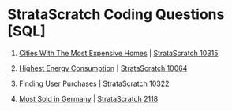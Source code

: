 # StrataScratch Coding Questions [SQL]

1. [Cities With The Most Expensive Homes](10315-cities-with-the-most-expensive-homes.sql) | [StrataScratch 10315](https://platform.stratascratch.com/coding/10315-cities-with-the-most-expensive-homes?code_type=3)

2. [Highest Energy Consumption](10064-highest-energy-consumption.sql) | [StrataScratch 10064](https://platform.stratascratch.com/coding/10064-highest-energy-consumption?code_type=3)

3. [Finding User Purchases](10322-finding-user-purchases.sql) | [StrataScratch 10322](https://platform.stratascratch.com/coding/10322-finding-user-purchases?code_type=3)

4. [Most Sold in Germany](2118-most-sold-in-germany.sql) | [StrataScratch 2118](https://platform.stratascratch.com/coding/2118-most-sold-in-germany?code_type=3)